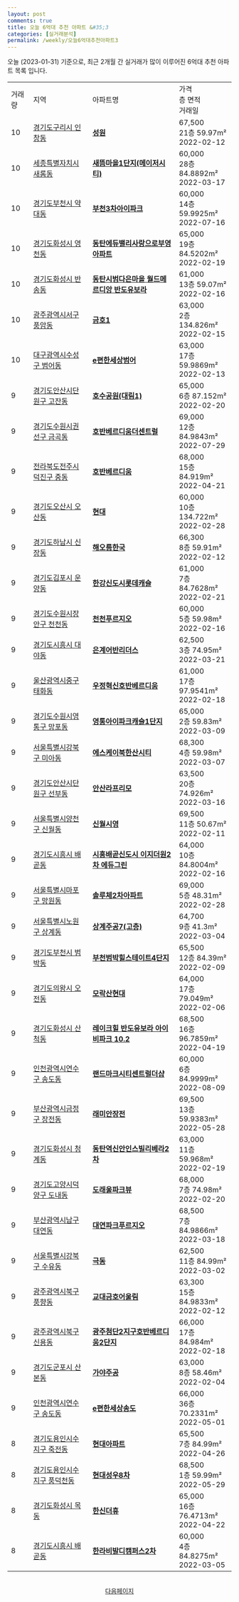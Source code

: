 ```yaml
---
layout: post
comments: true
title: 오늘 6억대 추천 아파트 &#35;3
categories: [실거래분석]
permalink: /weekly/오늘6억대추천아파트3
---
```


오늘 (2023-01-31) 기준으로, 최근 2개월 간 실거래가 많이 이루어진 6억대 추천 아파트 목록 입니다.

<table class="sortable">
  <tr>
    <td>거래량</td>
    <td>지역</td>
    <td>아파트명</td>
    <td>가격<br>층 면적<br>거래일</td>
  </tr>

  <tr class="item">
    <td>10</td>
    <td><a href="/apt/경기도구리시인창동">경기도구리시 인창동</a></td>
    <td style="font-weight: bold;"><a href="/apt/경기도구리시인창동성원">성원</a></td>
    <td>67,500<br>21층  59.97m²<br>2022-02-12</td>
  </tr>

  <tr class="item">
    <td>10</td>
    <td><a href="/apt/세종특별자치시새롬동">세종특별자치시 새롬동</a></td>
    <td style="font-weight: bold;"><a href="/apt/세종특별자치시새롬동새뜸마을1단지(메이저시티)">새뜸마을1단지(메이저시티)</a></td>
    <td>60,000<br>28층  84.8892m²<br>2022-03-17</td>
  </tr>

  <tr class="item">
    <td>10</td>
    <td><a href="/apt/경기도부천시약대동">경기도부천시 약대동</a></td>
    <td style="font-weight: bold;"><a href="/apt/경기도부천시약대동부천3차아이파크">부천3차아이파크</a></td>
    <td>60,000<br>14층  59.9925m²<br>2022-07-16</td>
  </tr>

  <tr class="item">
    <td>10</td>
    <td><a href="/apt/경기도화성시영천동">경기도화성시 영천동</a></td>
    <td style="font-weight: bold;"><a href="/apt/경기도화성시영천동동탄에듀밸리사랑으로부영아파트">동탄에듀밸리사랑으로부영아파트</a></td>
    <td>65,000<br>19층  84.5202m²<br>2022-02-19</td>
  </tr>

  <tr class="item">
    <td>10</td>
    <td><a href="/apt/경기도화성시반송동">경기도화성시 반송동</a></td>
    <td style="font-weight: bold;"><a href="/apt/경기도화성시반송동동탄시범다은마을월드메르디앙반도유보라">동탄시범다은마을 월드메르디앙 반도유보라</a></td>
    <td>61,000<br>13층  59.07m²<br>2022-02-16</td>
  </tr>

  <tr class="item">
    <td>10</td>
    <td><a href="/apt/광주광역시서구풍암동">광주광역시서구 풍암동</a></td>
    <td style="font-weight: bold;"><a href="/apt/광주광역시서구풍암동금호1">금호1</a></td>
    <td>63,000<br>2층  134.826m²<br>2022-02-15</td>
  </tr>

  <tr class="item">
    <td>10</td>
    <td><a href="/apt/대구광역시수성구범어동">대구광역시수성구 범어동</a></td>
    <td style="font-weight: bold;"><a href="/apt/대구광역시수성구범어동e편한세상범어">e편한세상범어</a></td>
    <td>63,000<br>17층  59.9869m²<br>2022-02-13</td>
  </tr>

  <tr class="item">
    <td>9</td>
    <td><a href="/apt/경기도안산시단원구고잔동">경기도안산시단원구 고잔동</a></td>
    <td style="font-weight: bold;"><a href="/apt/경기도안산시단원구고잔동호수공원(대림1)">호수공원(대림1)</a></td>
    <td>65,000<br>6층  87.152m²<br>2022-02-20</td>
  </tr>

  <tr class="item">
    <td>9</td>
    <td><a href="/apt/경기도수원시권선구금곡동">경기도수원시권선구 금곡동</a></td>
    <td style="font-weight: bold;"><a href="/apt/경기도수원시권선구금곡동호반베르디움더센트럴">호반베르디움더센트럴</a></td>
    <td>69,000<br>12층  84.9843m²<br>2022-07-29</td>
  </tr>

  <tr class="item">
    <td>9</td>
    <td><a href="/apt/전라북도전주시덕진구중동">전라북도전주시덕진구 중동</a></td>
    <td style="font-weight: bold;"><a href="/apt/전라북도전주시덕진구중동호반베르디움">호반베르디움</a></td>
    <td>68,000<br>15층  84.919m²<br>2022-04-21</td>
  </tr>

  <tr class="item">
    <td>9</td>
    <td><a href="/apt/경기도오산시오산동">경기도오산시 오산동</a></td>
    <td style="font-weight: bold;"><a href="/apt/경기도오산시오산동현대">현대</a></td>
    <td>60,000<br>10층  134.722m²<br>2022-02-28</td>
  </tr>

  <tr class="item">
    <td>9</td>
    <td><a href="/apt/경기도하남시신장동">경기도하남시 신장동</a></td>
    <td style="font-weight: bold;"><a href="/apt/경기도하남시신장동해오름한국">해오름한국</a></td>
    <td>66,300<br>8층  59.91m²<br>2022-02-12</td>
  </tr>

  <tr class="item">
    <td>9</td>
    <td><a href="/apt/경기도김포시운양동">경기도김포시 운양동</a></td>
    <td style="font-weight: bold;"><a href="/apt/경기도김포시운양동한강신도시롯데캐슬">한강신도시롯데캐슬</a></td>
    <td>61,000<br>7층  84.7628m²<br>2022-02-21</td>
  </tr>

  <tr class="item">
    <td>9</td>
    <td><a href="/apt/경기도수원시장안구천천동">경기도수원시장안구 천천동</a></td>
    <td style="font-weight: bold;"><a href="/apt/경기도수원시장안구천천동천천푸르지오">천천푸르지오</a></td>
    <td>60,000<br>5층  59.98m²<br>2022-02-16</td>
  </tr>

  <tr class="item">
    <td>9</td>
    <td><a href="/apt/경기도시흥시대야동">경기도시흥시 대야동</a></td>
    <td style="font-weight: bold;"><a href="/apt/경기도시흥시대야동은계어반리더스">은계어반리더스</a></td>
    <td>62,500<br>3층  74.95m²<br>2022-03-21</td>
  </tr>

  <tr class="item">
    <td>9</td>
    <td><a href="/apt/울산광역시중구태화동">울산광역시중구 태화동</a></td>
    <td style="font-weight: bold;"><a href="/apt/울산광역시중구태화동우정혁신호반베르디움">우정혁신호반베르디움</a></td>
    <td>61,000<br>17층  97.9541m²<br>2022-02-18</td>
  </tr>

  <tr class="item">
    <td>9</td>
    <td><a href="/apt/경기도수원시영통구망포동">경기도수원시영통구 망포동</a></td>
    <td style="font-weight: bold;"><a href="/apt/경기도수원시영통구망포동영통아이파크캐슬1단지">영통아이파크캐슬1단지</a></td>
    <td>65,000<br>2층  59.83m²<br>2022-03-09</td>
  </tr>

  <tr class="item">
    <td>9</td>
    <td><a href="/apt/서울특별시강북구미아동">서울특별시강북구 미아동</a></td>
    <td style="font-weight: bold;"><a href="/apt/서울특별시강북구미아동에스케이북한산시티">에스케이북한산시티</a></td>
    <td>68,300<br>4층  59.98m²<br>2022-03-07</td>
  </tr>

  <tr class="item">
    <td>9</td>
    <td><a href="/apt/경기도안산시단원구선부동">경기도안산시단원구 선부동</a></td>
    <td style="font-weight: bold;"><a href="/apt/경기도안산시단원구선부동안산라프리모">안산라프리모</a></td>
    <td>63,500<br>20층  74.926m²<br>2022-03-16</td>
  </tr>

  <tr class="item">
    <td>9</td>
    <td><a href="/apt/서울특별시양천구신월동">서울특별시양천구 신월동</a></td>
    <td style="font-weight: bold;"><a href="/apt/서울특별시양천구신월동신월시영">신월시영</a></td>
    <td>69,500<br>11층  50.67m²<br>2022-02-11</td>
  </tr>

  <tr class="item">
    <td>9</td>
    <td><a href="/apt/경기도시흥시배곧동">경기도시흥시 배곧동</a></td>
    <td style="font-weight: bold;"><a href="/apt/경기도시흥시배곧동시흥배곧신도시이지더원2차에듀그린">시흥배곧신도시 이지더원2차 에듀그린</a></td>
    <td>64,000<br>10층  84.8004m²<br>2022-02-16</td>
  </tr>

  <tr class="item">
    <td>9</td>
    <td><a href="/apt/서울특별시마포구망원동">서울특별시마포구 망원동</a></td>
    <td style="font-weight: bold;"><a href="/apt/서울특별시마포구망원동솔루체2차아파트">솔루체2차아파트</a></td>
    <td>69,000<br>5층  48.31m²<br>2022-02-28</td>
  </tr>

  <tr class="item">
    <td>9</td>
    <td><a href="/apt/서울특별시노원구상계동">서울특별시노원구 상계동</a></td>
    <td style="font-weight: bold;"><a href="/apt/서울특별시노원구상계동상계주공7(고층)">상계주공7(고층)</a></td>
    <td>64,700<br>9층  41.3m²<br>2022-03-04</td>
  </tr>

  <tr class="item">
    <td>9</td>
    <td><a href="/apt/경기도부천시범박동">경기도부천시 범박동</a></td>
    <td style="font-weight: bold;"><a href="/apt/경기도부천시범박동부천범박힐스테이트4단지">부천범박힐스테이트4단지</a></td>
    <td>65,500<br>12층  84.39m²<br>2022-02-09</td>
  </tr>

  <tr class="item">
    <td>9</td>
    <td><a href="/apt/경기도의왕시오전동">경기도의왕시 오전동</a></td>
    <td style="font-weight: bold;"><a href="/apt/경기도의왕시오전동모락산현대">모락산현대</a></td>
    <td>64,000<br>17층  79.049m²<br>2022-02-06</td>
  </tr>

  <tr class="item">
    <td>9</td>
    <td><a href="/apt/경기도화성시산척동">경기도화성시 산척동</a></td>
    <td style="font-weight: bold;"><a href="/apt/경기도화성시산척동레이크힐반도유보라아이비파크10.2">레이크힐 반도유보라 아이비파크 10.2</a></td>
    <td>68,500<br>16층  96.7859m²<br>2022-04-19</td>
  </tr>

  <tr class="item">
    <td>9</td>
    <td><a href="/apt/인천광역시연수구송도동">인천광역시연수구 송도동</a></td>
    <td style="font-weight: bold;"><a href="/apt/인천광역시연수구송도동랜드마크시티센트럴더샵">랜드마크시티센트럴더샵</a></td>
    <td>60,000<br>6층  84.9999m²<br>2022-08-09</td>
  </tr>

  <tr class="item">
    <td>9</td>
    <td><a href="/apt/부산광역시금정구장전동">부산광역시금정구 장전동</a></td>
    <td style="font-weight: bold;"><a href="/apt/부산광역시금정구장전동래미안장전">래미안장전</a></td>
    <td>69,500<br>13층  59.9383m²<br>2022-05-28</td>
  </tr>

  <tr class="item">
    <td>9</td>
    <td><a href="/apt/경기도화성시청계동">경기도화성시 청계동</a></td>
    <td style="font-weight: bold;"><a href="/apt/경기도화성시청계동동탄역신안인스빌리베라2차">동탄역신안인스빌리베라2차</a></td>
    <td>63,000<br>11층  59.968m²<br>2022-02-19</td>
  </tr>

  <tr class="item">
    <td>9</td>
    <td><a href="/apt/경기도고양시덕양구도내동">경기도고양시덕양구 도내동</a></td>
    <td style="font-weight: bold;"><a href="/apt/경기도고양시덕양구도내동도래울파크뷰">도래울파크뷰</a></td>
    <td>68,000<br>7층  74.98m²<br>2022-02-20</td>
  </tr>

  <tr class="item">
    <td>9</td>
    <td><a href="/apt/부산광역시남구대연동">부산광역시남구 대연동</a></td>
    <td style="font-weight: bold;"><a href="/apt/부산광역시남구대연동대연파크푸르지오">대연파크푸르지오</a></td>
    <td>68,500<br>7층  84.9866m²<br>2022-03-18</td>
  </tr>

  <tr class="item">
    <td>9</td>
    <td><a href="/apt/서울특별시강북구수유동">서울특별시강북구 수유동</a></td>
    <td style="font-weight: bold;"><a href="/apt/서울특별시강북구수유동극동">극동</a></td>
    <td>62,500<br>11층  84.99m²<br>2022-03-02</td>
  </tr>

  <tr class="item">
    <td>9</td>
    <td><a href="/apt/광주광역시북구풍향동">광주광역시북구 풍향동</a></td>
    <td style="font-weight: bold;"><a href="/apt/광주광역시북구풍향동교대금호어울림">교대금호어울림</a></td>
    <td>63,300<br>15층  84.9833m²<br>2022-02-12</td>
  </tr>

  <tr class="item">
    <td>9</td>
    <td><a href="/apt/광주광역시북구신용동">광주광역시북구 신용동</a></td>
    <td style="font-weight: bold;"><a href="/apt/광주광역시북구신용동광주첨단2지구호반베르디움2단지">광주첨단2지구호반베르디움2단지</a></td>
    <td>66,000<br>17층  84.984m²<br>2022-02-18</td>
  </tr>

  <tr class="item">
    <td>9</td>
    <td><a href="/apt/경기도군포시산본동">경기도군포시 산본동</a></td>
    <td style="font-weight: bold;"><a href="/apt/경기도군포시산본동가야주공">가야주공</a></td>
    <td>63,000<br>8층  58.46m²<br>2022-02-04</td>
  </tr>

  <tr class="item">
    <td>9</td>
    <td><a href="/apt/인천광역시연수구송도동">인천광역시연수구 송도동</a></td>
    <td style="font-weight: bold;"><a href="/apt/인천광역시연수구송도동e편한세상송도">e편한세상송도</a></td>
    <td>66,000<br>36층  70.2331m²<br>2022-05-01</td>
  </tr>

  <tr class="item">
    <td>8</td>
    <td><a href="/apt/경기도용인시수지구죽전동">경기도용인시수지구 죽전동</a></td>
    <td style="font-weight: bold;"><a href="/apt/경기도용인시수지구죽전동현대아파트">현대아파트</a></td>
    <td>65,500<br>7층  84.99m²<br>2022-04-26</td>
  </tr>

  <tr class="item">
    <td>8</td>
    <td><a href="/apt/경기도용인시수지구풍덕천동">경기도용인시수지구 풍덕천동</a></td>
    <td style="font-weight: bold;"><a href="/apt/경기도용인시수지구풍덕천동현대성우8차">현대성우8차</a></td>
    <td>68,500<br>1층  59.99m²<br>2022-05-29</td>
  </tr>

  <tr class="item">
    <td>8</td>
    <td><a href="/apt/경기도화성시목동">경기도화성시 목동</a></td>
    <td style="font-weight: bold;"><a href="/apt/경기도화성시목동한신더휴">한신더휴</a></td>
    <td>65,000<br>16층  76.4713m²<br>2022-04-22</td>
  </tr>

  <tr class="item">
    <td>8</td>
    <td><a href="/apt/경기도시흥시배곧동">경기도시흥시 배곧동</a></td>
    <td style="font-weight: bold;"><a href="/apt/경기도시흥시배곧동한라비발디캠퍼스2차">한라비발디캠퍼스2차</a></td>
    <td>60,000<br>4층  84.8275m²<br>2022-03-05</td>
  </tr>

  <tr>
      <script async src="https://pagead2.googlesyndication.com/pagead/js/adsbygoogle.js?client=ca-pub-3485438051770037"
          crossorigin="anonymous"></script>
      <ins class="adsbygoogle"
          style="display:block"
          data-ad-format="fluid"
          data-ad-layout-key="-fb+5w+4e-db+86"
          data-ad-client="ca-pub-3485438051770037"
          data-ad-slot="1827090281"></ins>
      <script>
          (adsbygoogle = window.adsbygoogle || []).push({});
      </script>
  </tr>
    
</table>

<br>
<center><a href="/weekly/오늘6억대추천아파트">다음페이지</a></center>
<br><br>

